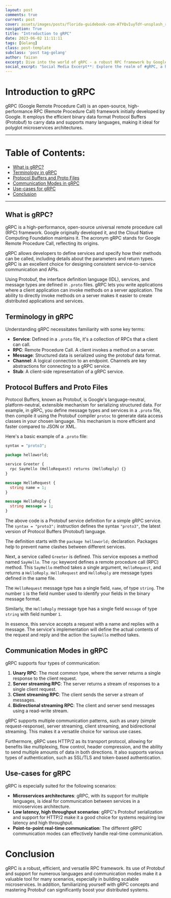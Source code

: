 ```yaml
---
layout: post
comments: true
current: post
cover: assets/images/posts/florida-guidebook-com-ATYQvIuyTdY-unsplash_resized.webp
navigation: True
title: "Introduction to gRPC"
date: 2023-06-02 11:11:11
tags: [Golang]
class: post-template
subclass: 'post tag-golang'
author: faizan
excerpt: Dive into the world of gRPC - a robust RPC framework by Google. Discover its fundamental concepts, learn about Protocol Buffers and proto files, and understand its various communication modes in this comprehensive introduction.
social_excrpt: "Social Media Excerpt**: Explore the realm of #gRPC, a high-performance #RPC framework developed by Google. There's much to uncover, from defining services in #Proto files to handling different communication modes! Discover how gRPC can level up your microservices architecture. #ProtocolBuffers #Microservices #DistributedSystems #DeveloperTools"
---
```


# Introduction to gRPC

gRPC (Google Remote Procedure Call) is an open-source, high-performance RPC (Remote Procedure Call) framework initially developed by Google. It employs the efficient binary data format Protocol Buffers (Protobuf) to carry data and supports many languages, making it ideal for polyglot microservices architectures.

***

# Table of Contents:

* [What is gRPC?](#what-is-grpc)
* [Terminology in gRPC](#terminology-in-grpc)
* [Protocol Buffers and Proto Files](#protocol-buffers-and-proto-files)
* [Communication Modes in gRPC](#communication-modes-in-grpc)
* [Use-cases for gRPC](#use-cases-for-grpc)
* [Conclusion](#conclusion)

***

## What is gRPC?

gRPC is a high-performance, open-source universal remote procedure call (RPC) framework. Google originally developed it, and the Cloud Native Computing Foundation maintains it. The acronym gRPC stands for Google Remote Procedure Call, reflecting its origins.

gRPC allows developers to define services and specify how their methods can be called, including details about the parameters and return types. gRPC is an excellent choice for designing consistent service-to-service communication and APIs.

Using Protobuf, the interface definition language (IDL), services, and message types are defined in `.proto` files. gRPC lets you write applications where a client application can invoke methods on a server application. The ability to directly invoke methods on a server makes it easier to create distributed applications and services.

## Terminology in gRPC

Understanding gRPC necessitates familiarity with some key terms:

- **Service**: Defined in a `.proto` file, it's a collection of RPCs that a client can call.
- **RPC**: Remote Procedure Call. A client invokes a method on a server.
- **Message**: Structured data is serialized using the protobuf data format.
- **Channel**: A logical connection to an endpoint. Channels are key abstractions for connecting to a gRPC service.
- **Stub**: A client-side representation of a gRPC service.

## Protocol Buffers and Proto Files

Protocol Buffers, known as Protobuf, is Google's language-neutral, platform-neutral, extensible mechanism for serializing structured data. For example, in gRPC, you define message types and services in a `.proto` file, then compile it using the Protobuf compiler `protoc` to generate data access classes in your chosen language. This mechanism is more efficient and faster compared to JSON or XML.

Here's a basic example of a `.proto` file:

```protobuf
syntax = "proto3";

package helloworld;

service Greeter {
  rpc SayHello (HelloRequest) returns (HelloReply) {}
}

message HelloRequest {
  string name = 1;
}

message HelloReply {
  string message = 1;
}
```

The above code is a Protobuf service definition for a simple gRPC service. The `syntax = "proto3";` instruction defines the syntax `"proto3"`, the latest version of Protocol Buffers (Protobuf) language.

The definition starts with the `package helloworld;` declaration. Packages help to prevent name clashes between different services.

Next, a service called `Greeter` is defined. This service exposes a method named `SayHello`. The `rpc` keyword defines a remote procedure call (RPC) method. This `SayHello` method takes a single argument, `HelloRequest`, and returns a `HelloReply`. `HelloRequest` and `HelloReply` are message types defined in the same file.

The `HelloRequest` message type has a single field, `name`, of type `string`. The number `1` is the field number used to identify your fields in the binary message format.

Similarly, the `HelloReply` message type has a single field `message` of type `string` with field number `1`.

In essence, this service accepts a request with a name and replies with a message. The service's implementation will define the actual contents of the request and reply and the action the `SayHello` method takes.

## Communication Modes in gRPC

gRPC supports four types of communication:

1. **Unary RPC**: The most common type, where the server returns a single response to the client request.
2. **Server streaming RPC**:  The server returns a stream of responses to a single client request.
3. **Client streaming RPC**: The client sends the server a stream of messages.
4. **Bidirectional streaming RPC**: The client and server send messages using a read-write stream.

gRPC supports multiple communication patterns, such as unary (simple request-response), server streaming, client streaming, and bidirectional streaming. This makes it a versatile choice for various use cases.

Furthermore, gRPC uses HTTP/2 as its transport protocol, allowing for benefits like multiplexing, flow control, header compression, and the ability to send multiple amounts of data in both directions. It also supports various types of authentication, such as SSL/TLS and token-based authentication.

## Use-cases for gRPC

gRPC is especially suited for the following scenarios:

- **Microservices architectures**: gRPC, with its support for multiple languages, is ideal for communication between services in a microservices architecture.
- **Low latency, high throughput scenarios**: gRPC's Protobuf serialization and support for HTTP/2 make it a good choice for systems requiring low latency and high throughput.
- **Point-to-point real-time communication**: The different gRPC communication modes can effectively handle real-time communication.

# Conclusion

gRPC is a robust, efficient, and versatile RPC framework. Its use of Protobuf and support for numerous languages and communication modes make it a valuable tool for many scenarios, especially in building scalable microservices. In addition, familiarizing yourself with gRPC concepts and mastering Protobuf can significantly boost your distributed systems.